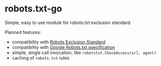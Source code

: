 # robots.txt-go
Simple, easy to use module for robots.txt exclusion standard.

Planned features:
 - compatibility with [Robots Exclusion Standard](https://en.wikipedia.org/wiki/Robots_exclusion_standard)
 - compatibility with [Google Robots.txt specification](https://developers.google.com/webmasters/control-crawl-index/docs/robots_txt)
 - simple, single call invocation, like `robotstxt.CheckAccess(url, agent)`
 - caching of `robots.txt` rules
